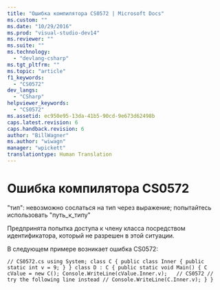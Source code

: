 ```yaml
---
title: "Ошибка компилятора CS0572 | Microsoft Docs"
ms.custom: ""
ms.date: "10/29/2016"
ms.prod: "visual-studio-dev14"
ms.reviewer: ""
ms.suite: ""
ms.technology: 
  - "devlang-csharp"
ms.tgt_pltfrm: ""
ms.topic: "article"
f1_keywords: 
  - "CS0572"
dev_langs: 
  - "CSharp"
helpviewer_keywords: 
  - "CS0572"
ms.assetid: ec950e95-13da-41b5-90cd-9e673d62498b
caps.latest.revision: 6
caps.handback.revision: 6
author: "BillWagner"
ms.author: "wiwagn"
manager: "wpickett"
translationtype: Human Translation
---
```

# Ошибка компилятора CS0572
"тип": невозможно сослаться на тип через выражение; попытайтесь использовать "путь\_к\_типу"  
  
 Предпринята попытка доступа к члену класса посредством идентификатора, который не разрешен в этой ситуации.  
  
 В следующем примере возникает ошибка CS0572:  
  
```  
// CS0572.cs using System; class C { public class Inner { public static int v = 9; } } class D : C { public static void Main() { C cValue = new C(); Console.WriteLine(cValue.Inner.v);   // CS0572 // try the following line instead // Console.WriteLine(C.Inner.v); } }  
```